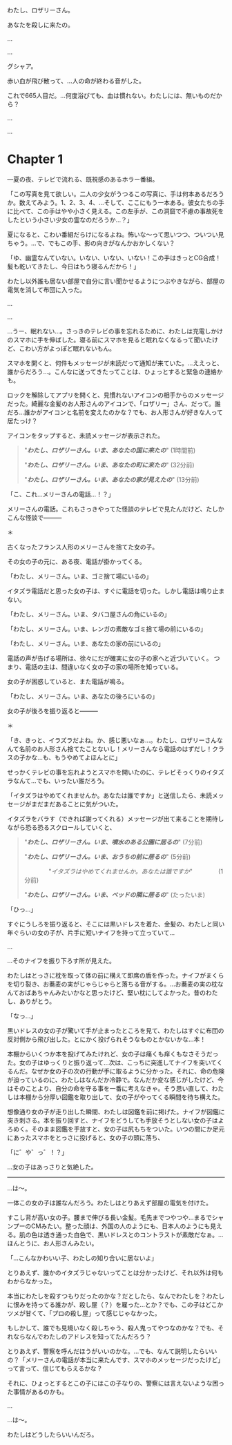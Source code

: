 わたし、ロザリーさん。

あなたを殺しに来たの。

…

…

グシャア。

赤い血が飛び散って、…人の命が終わる音がした。

これで665人目だ。…何度浴びても、血は慣れない。わたしには、無いものだから？

…

…

# Chapter 1

―夏の夜、テレビで流れる、既視感のあるホラー番組。

「この写真を見て欲しい。二人の少女がうつるこの写真に、手は何本あるだろうか。数えてみよう。1、2、3、4、…そして、ここにもう一本ある。彼女たちの手に比べて、この手はやや小さく見える。この左手が、この洞窟で不慮の事故死をしたという小さい少女の霊なのだろうか…？」

夏になると、こわい番組だらけになるよね。怖いな〜って思いつつ、ついつい見ちゃう。…で、でもこの手、影の向きがなんかおかしくない？

「ゆ、幽霊なんていない。いない、いない、いない！この手はきっとCG合成！髪も乾いてきたし、今日はもう寝るんだから！」

わたし以外誰も居ない部屋で自分に言い聞かせるようにつぶやきながら、部屋の電気を消して布団に入った。

…

…

…うー、眠れない…。さっきのテレビの事を忘れるために、わたしは充電しかけのスマホに手を伸ばした。寝る前にスマホを見ると眠れなくなるって聞いたけど、こわい方がよっぽど眠れないもん。

スマホを開くと、何件もメッセージが未読だって通知が来ていた。…ええっと、誰からだろう…。こんなに送ってきたってことは、ひょっとすると緊急の連絡かも。

ロックを解除してアプリを開くと、見慣れないアイコンの相手からのメッセージだった。綺麗な金髪のお人形さんのアイコンで、「ロザリー」さん、だって。誰だろ…誰かがアイコンと名前を変えたのかな？でも、お人形さんが好きな人って居たっけ？

アイコンをタップすると、未読メッセージが表示された。

> "***わたし、ロザリーさん。いま、あなたの国に来たの***"
>  (1時間前)
>
> "***わたし、ロザリーさん。いま、あなたの町に来たの***"
>  (32分前)
>
> "***わたし、ロザリーさん。いま、あなたの家が見えたの***"
>  (13分前)

「こ、これ…メリーさんの電話…！？」

メリーさんの電話。これもさっきやってた怪談のテレビで見たんだけど、たしかこんな怪談で―――

＊

古くなったフランス人形のメリーさんを捨てた女の子。

その女の子の元に、ある夜、電話が掛かってくる。

「わたし、メリーさん。いま、ゴミ捨て場にいるの」

イタズラ電話だと思った女の子は、すぐに電話を切った。しかし電話は鳴り止まない。

「わたし、メリーさん。いま、タバコ屋さんの角にいるの」

「わたし、メリーさん。いま、レンガの素敵なゴミ捨て場の前にいるの」

「わたし、メリーさん。いま、あなたの家の前にいるの」

電話の声が告げる場所は、徐々にだが確実に女の子の家へと近づいていく。
つまり、電話の主は、間違いなく女の子の家の場所を知っている。

女の子が困惑していると、また電話が鳴る。

「わたし、メリーさん。いま、あなたの後ろにいるの」

女の子が後ろを振り返ると―――

＊

「き、きっと、イラズラだよね。か、感じ悪いなぁ…。わたし、ロザリーさんなんて名前のお人形さん捨てたことないし！メリーさんなら電話のはずだし！クラスの子かな…も、もうやめてよほんとに<!-- 友達がいないとか、いじめられてるとか、そんな感じがする -->」

せっかくテレビの事を忘れようとスマホを開いたのに、テレビそっくりのイタズラなんて…でも、いったい誰だろう。

「イタズラはやめてくれませんか。あなたは誰ですか」と送信したら、未読メッセージがまだまだあることに気がついた。

イタズラをバラす（できれば謝ってくれる）メッセージが出て来ることを期待しながら恐る恐るスクロールしていくと、

> "***わたし、ロザリーさん。いま、噴水のある公園に居るの***"
> (7分前)
>
> "***わたし、ロザリーさん。いま、おうちの前に居るの***"
> (5分前)
>
> 　　　　"*イタズラはやめてくれませんか。あなたは誰ですか*"
> 　　　　(1分前)
>
> "***わたし、ロザリーさん。いま、ベッドの隣に居るの***"
> (たったいま)

「ひっ…」

すぐにうしろを振り返ると、そこには黒いドレスを着た、金髪の、わたしと同い年ぐらいの女の子が、片手に短いナイフを持って立っていて…

…

…そのナイフを振り下ろす所が見えた。

わたしはとっさに枕を取って体の前に構えて即席の盾を作った。ナイフがまくらを切り裂き、お蕎麦の実がじゃらじゃらと落ちる音がする。…お蕎麦の実の枕なんておばあちゃんみたいかなと思ったけど、堅い枕にしてよかった。昔のわたし、ありがとう。

「なっ…」

黒いドレスの女の子が驚いて手が止まったところを見て、わたしはすぐに布団の反対側から飛び出した。とにかく投げられそうなものとかないかな…本！

本棚からいくつか本を投げてみたけれど、女の子は痛くも痒くもなさそうだった。女の子はゆっくりと振り返って…次は、こっちに突進してナイフを突いてくるんだ。なぜか女の子の次の行動が手に取るように分かった。それに、命の危険が迫っているのに、わたしはなんだか冷静で。なんだか変な感じがしたけど、今はそのことより、自分の命を守る事を一番に考えなきゃ。そう思い直して、わたしは本棚から分厚い図鑑を取り出して、女の子がやってくる瞬間を待ち構えた。
<!-- 人形はごっこ遊びのためのものだ。だから、すでにあるパターンを繰り返すことしかできない -->

想像通り女の子が走り出した瞬間、わたしは図鑑を前に掲げた。ナイフが図鑑に突き刺さる。本を振り回すと、ナイフをどうしても手放そうとしない女の子はよろめく。そのまま図鑑を手放すと、女の子は尻もちをついた。いつの間にか足元にあったスマホをとっさに投げると、女の子の頭に落ち、

「に゛や゛っ゛！？」

…女の子はあっさりと気絶した。

***

…は〜。

一体この女の子は誰なんだろう。わたしはとりあえず部屋の電気を付けた。

すこし背が高い女の子。腰まで伸びる長い金髪。毛先までつやつや…まるでシャンプーのCMみたい。整った顔は、外国の人のようにも、日本人のようにも見える。肌の色は透き通った白色で、黒いドレスとのコントラストが素敵だなぁ。…ほんとうに、お人形さんみたい。

「…こんなかわいい子、わたしの知り合いに居ないよ」

とりあえず、誰かのイタズラじゃないってことは分かったけど、それ以外は何もわからなかった。

本当にわたしを殺すつもりだったのかな？だとしたら、なんでわたしを？わたしに恨みを持ってる誰かが、殺し屋（？）を雇った…とか？でも、この子はどこかツメが甘くて、「プロの殺し屋」って感じじゃなかった。

もしかして、誰でも見境いなく殺しちゃう、殺人鬼ってやつなのかな？でも、それならなんでわたしのアドレスを知ってたんだろう？

とりあえず、警察を呼んだほうがいいのかな。…でも、なんて説明したらいいの？「メリーさんの電話が本当に来たんです、スマホのメッセージだったけど」って言って、信じてもらえるかな？

それに、ひょっとするとこの子にはこの子なりの、警察には言えないような困った事情があるのかも。

…

…は〜。

わたしはどうしたらいいんだろ。